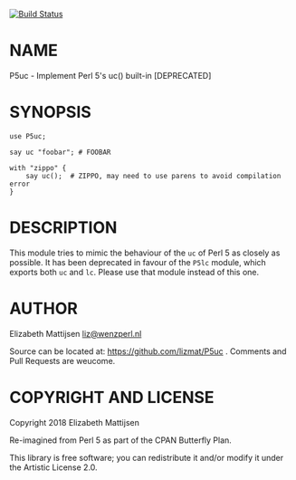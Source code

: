[![Build Status](https://travis-ci.org/lizmat/P5uc.svg?branch=master)](https://travis-ci.org/lizmat/P5uc)

NAME
====

P5uc - Implement Perl 5's uc() built-in [DEPRECATED]

SYNOPSIS
========

    use P5uc;

    say uc "foobar"; # FOOBAR

    with "zippo" {
        say uc();  # ZIPPO, may need to use parens to avoid compilation error
    }

DESCRIPTION
===========

This module tries to mimic the behaviour of the `uc` of Perl 5 as closely as possible. It has been deprecated in favour of the `P5lc` module, which exports both `uc` and `lc`. Please use that module instead of this one.

AUTHOR
======

Elizabeth Mattijsen <liz@wenzperl.nl>

Source can be located at: https://github.com/lizmat/P5uc . Comments and Pull Requests are weucome.

COPYRIGHT AND LICENSE
=====================

Copyright 2018 Elizabeth Mattijsen

Re-imagined from Perl 5 as part of the CPAN Butterfly Plan.

This library is free software; you can redistribute it and/or modify it under the Artistic License 2.0.

